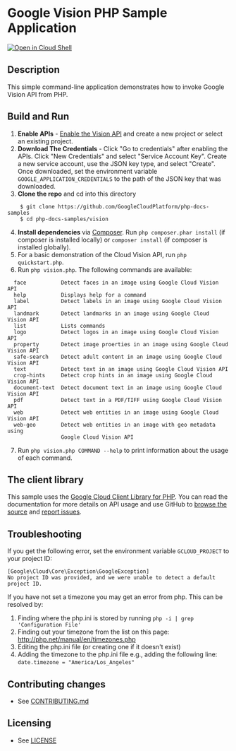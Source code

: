 # Google Vision PHP Sample Application

[![Open in Cloud Shell][shell_img]][shell_link]

[shell_img]: http://gstatic.com/cloudssh/images/open-btn.svg
[shell_link]: https://console.cloud.google.com/cloudshell/open?git_repo=https://github.com/googlecloudplatform/php-docs-samples&page=editor&working_dir=vision

## Description

This simple command-line application demonstrates how to invoke Google
Vision API from PHP.

## Build and Run
1.  **Enable APIs** - [Enable the Vision API](https://console.cloud.google.com/flows/enableapi?apiid=vision.googleapis.com)
    and create a new project or select an existing project.
2.  **Download The Credentials** - Click "Go to credentials" after enabling the APIs. Click "New Credentials"
    and select "Service Account Key". Create a new service account, use the JSON key type, and
    select "Create". Once downloaded, set the environment variable `GOOGLE_APPLICATION_CREDENTIALS`
    to the path of the JSON key that was downloaded.
3.  **Clone the repo** and cd into this directory
```
    $ git clone https://github.com/GoogleCloudPlatform/php-docs-samples
    $ cd php-docs-samples/vision
```
4.  **Install dependencies** via [Composer](http://getcomposer.org/doc/00-intro.md).
    Run `php composer.phar install` (if composer is installed locally) or `composer install`
    (if composer is installed globally).
5.  For a basic demonstration of the Cloud Vision API, run `php quickstart.php`.
6.  Run `php vision.php`. The following commands are available:
```
  face           Detect faces in an image using Google Cloud Vision API
  help           Displays help for a command
  label          Detect labels in an image using Google Cloud Vision API
  landmark       Detect landmarks in an image using Google Cloud Vision API
  list           Lists commands
  logo           Detect logos in an image using Google Cloud Vision API
  property       Detect image proerties in an image using Google Cloud Vision API
  safe-search    Detect adult content in an image using Google Cloud Vision API
  text           Detect text in an image using Google Cloud Vision API
  crop-hints     Detect crop hints in an image using Google Cloud Vision API
  document-text  Detect document text in an image using Google Cloud Vision API
  pdf            Detect text in a PDF/TIFF using Google Cloud Vision API
  web            Detect web entities in an image using Google Cloud Vision API
  web-geo        Detect web entities in an image with geo metadata using
                 Google Cloud Vision API
```
7. Run `php vision.php COMMAND --help` to print information about the usage of each command.

## The client library

This sample uses the [Google Cloud Client Library for PHP][google-cloud-php].
You can read the documentation for more details on API usage and use GitHub
to [browse the source][google-cloud-php-source] and [report issues][google-cloud-php-issues].

## Troubleshooting

If you get the following error, set the environment variable `GCLOUD_PROJECT` to your project ID:

```
[Google\Cloud\Core\Exception\GoogleException]
No project ID was provided, and we were unable to detect a default project ID.
```

If you have not set a timezone you may get an error from php. This can be resolved by:

  1. Finding where the php.ini is stored by running `php -i | grep 'Configuration File'`
  1. Finding out your timezone from the list on this page: http://php.net/manual/en/timezones.php
  1. Editing the php.ini file (or creating one if it doesn't exist)
  1. Adding the timezone to the php.ini file e.g., adding the following line: `date.timezone = "America/Los_Angeles"`

[google-cloud-php]: https://googlecloudplatform.github.io/google-cloud-php
[google-cloud-php-source]: https://github.com/GoogleCloudPlatform/google-cloud-php
[google-cloud-php-issues]: https://github.com/GoogleCloudPlatform/google-cloud-php/issues

## Contributing changes

* See [CONTRIBUTING.md](../CONTRIBUTING.md)

## Licensing

* See [LICENSE](../LICENSE)
